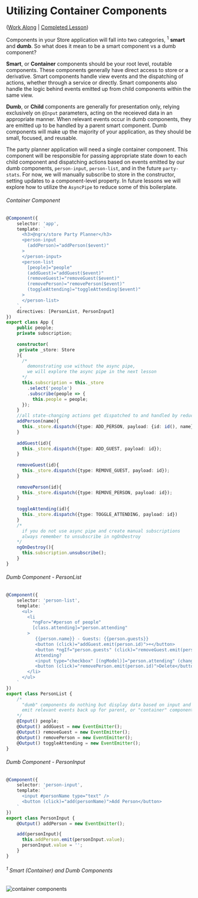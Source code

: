# Utilizing Container Components

([Work Along](https://plnkr.co/edit/fRGN46atIlmjqoyV4G36) | [Completed Lesson](https://plnkr.co/edit/fiwsfPmb0mqnHCSTGdIY?p=preview))

Components in your Store application will fall into two categories, <sup>1</sup> **smart** and **dumb**. So what does it mean to be a smart component vs a dumb component? 

**Smart**, or **Container** components should be your root level, routable components. These components generally have direct access to store or a derivative. Smart components handle view events and the dispatching of actions, whether through a service or directly. Smart components also handle the logic behind events emitted up from child components within the same view.

**Dumb**, or **Child** components are generally for presentation only, relying exclusively on `@Input` parameters, acting on the receieved data in an appropriate manner. When relevant events occur in dumb components, they are emitted up to be handled by a parent smart component. Dumb components will make up the majority of your application, as they should be small, focused, and reusable.

The party planner application will need a single container component. This component will be responsible for passing appropriate state down to each child component and dispatching actions based on events emitted by our dumb components, `person-input`, `person-list`, and in the future `party-stats`. For now, we will manually subscribe to store in the constructor, setting updates to a component-level property. In future lessons we will explore how to utilize the `AsyncPipe` to reduce some of this boilerplate.


###### Container Component
```ts
@Component({
    selector: 'app',
    template: `
      <h3>@ngrx/store Party Planner</h3>
      <person-input
        (addPerson)="addPerson($event)"
      >
      </person-input>
      <person-list
        [people]="people"
        (addGuest)="addGuest($event)"
        (removeGuest)="removeGuest($event)"
        (removePerson)="removePerson($event)"
        (toggleAttending)="toggleAttending($event)"
      >
      </person-list>
    `,
    directives: [PersonList, PersonInput]
})
export class App {
    public people;
    private subscription;
    
    constructor(
     private _store: Store
    ){
      /* 
        demonstrating use without the async pipe,
        we will explore the async pipe in the next lesson
      */
      this.subscription = this._store
        .select('people')
        .subscribe(people => {
          this.people = people;
      });
    }
    //all state-changing actions get dispatched to and handled by reducers
    addPerson(name){
      this._store.dispatch({type: ADD_PERSON, payload: {id: id(), name})
    }
    
    addGuest(id){
      this._store.dispatch({type: ADD_GUEST, payload: id});
    }
    
    removeGuest(id){
      this._store.dispatch({type: REMOVE_GUEST, payload: id});
    }
    
    removePerson(id){
      this._store.dispatch({type: REMOVE_PERSON, payload: id});
    }
    
    toggleAttending(id){
      this._store.dispatch({type: TOGGLE_ATTENDING, payload: id})
    }
    /*
      if you do not use async pipe and create manual subscriptions
      always remember to unsubscribe in ngOnDestroy
    */
    ngOnDestroy(){
      this.subscription.unsubscribe();
    }
}
```

###### Dumb Component - PersonList
```ts
@Component({
    selector: 'person-list',
    template: `
      <ul>
        <li 
          *ngFor="#person of people"
          [class.attending]="person.attending"
        >
           {{person.name}} - Guests: {{person.guests}}
           <button (click)="addGuest.emit(person.id)">+</button>
           <button *ngIf="person.guests" (click)="removeGuest.emit(person.id)">-</button>
           Attending?
           <input type="checkbox" [(ngModel)]="person.attending" (change)="toggleAttending.emit(person.id)" />
           <button (click)="removePerson.emit(person.id)">Delete</button>
        </li>
      </ul>
    `
})
export class PersonList {
    /*
      "dumb" components do nothing but display data based on input and 
      emit relevant events back up for parent, or "container" components to handle
    */
    @Input() people;
    @Output() addGuest = new EventEmitter();
    @Output() removeGuest = new EventEmitter();
    @Output() removePerson = new EventEmitter();
    @Output() toggleAttending = new EventEmitter();
}
```

###### Dumb Component - PersonInput
```ts
@Component({
    selector: 'person-input',
    template: `
      <input #personName type="text" />
      <button (click)="add(personName)">Add Person</button>
    `
})
export class PersonInput {
    @Output() addPerson = new EventEmitter();

    add(personInput){
      this.addPerson.emit(personInput.value);
      personInput.value = '';
    }
}
```

###### <sup>1</sup> Smart (Container) and Dumb Components
![container components](http://imgur.com/6DKkS5x.png)